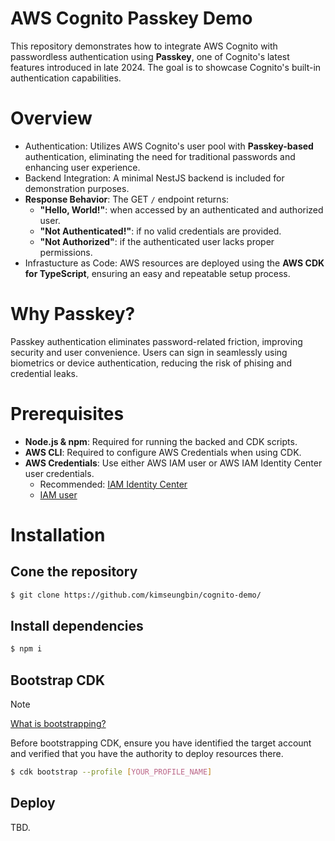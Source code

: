 # AWS Cognito Passkey Demo

This repository demonstrates how to integrate AWS Cognito with passwordless authentication using **Passkey**, one of Cognito's latest features introduced in late 2024.
The goal is to showcase Cognito's built-in authentication capabilities.

# Overview

- Authentication: Utilizes AWS Cognito's user pool with **Passkey-based** authentication, eliminating the need for traditional passwords and enhancing user experience.
- Backend Integration: A minimal NestJS backend is included for demonstration purposes.
- **Response Behavior**: The GET `/` endpoint returns:
  - **"Hello, World!"**: when accessed by an authenticated and authorized user.
  - **"Not Authenticated!"**: if no valid credentials are provided.
  - **"Not Authorized"**: if the authenticated user lacks proper permissions.
- Infrastucture as Code: AWS resources are deployed using the **AWS CDK for TypeScript**, ensuring an easy and repeatable setup process.

# Why Passkey?

Passkey authentication eliminates password-related friction, improving security and user convenience.
Users can sign in seamlessly using biometrics or device authentication, reducing the risk of phising and credential leaks.

# Prerequisites

- **Node.js & npm**: Required for running the backed and CDK scripts.
- **AWS CLI**: Required to configure AWS Credentials when using CDK.
- **AWS Credentials**: Use either AWS IAM user or AWS IAM Identity Center user credentials.
  - Recommended: [IAM Identity Center](https://docs.aws.amazon.com/cli/latest/userguide/cli-configure-sso.html)
  - [IAM user](https://docs.aws.amazon.com/cli/latest/userguide/cli-configure-files.html#cli-configure-files-methods)

# Installation

## Cone the repository

  ```bash
  $ git clone https://github.com/kimseungbin/cognito-demo/
  ```

## Install dependencies

  ```bash
  $ npm i
  ```

## Bootstrap CDK

> [!NOTE]
> [What is bootstrapping?](https://docs.aws.amazon.com/cdk/v2/guide/bootstrapping.html#bootstrapping-what)

Before bootstrapping CDK,
ensure you have identified the target account and verified that you have the authority to deploy resources there.

```bash
$ cdk bootstrap --profile [YOUR_PROFILE_NAME]
```

## Deploy

TBD.